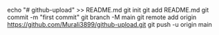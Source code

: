 echo "# github-upload" >> README.md
git init
git add README.md
git commit -m "first commit"
git branch -M main
git remote add origin https://github.com/Murali3899/github-upload.git
git push -u origin main
